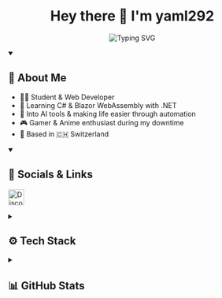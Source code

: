<h1 align="center">Hey there 👋 I'm yaml292</h1>

<p align="center">
  <img src="https://readme-typing-svg.demolab.com?font=Fira+Code&duration=2000&pause=1000&color=00FFAA&center=true&vCenter=true&width=500&lines=Just+learning+things+for+fun...;Web+dev+by+day%2C+anime+%26+games+by+night.;Exploring+C%23%2C+AI+Tools+%26+Blazor!+%F0%9F%9A%80" alt="Typing SVG">
</p>

<details open>
<summary><h2>🧠 About Me</h2></summary>

- 👨‍🎓 Student & Web Developer
- 🧪 Learning C# & Blazor WebAssembly with .NET
- 🤖 Into AI tools & making life easier through automation
- 🎮 Gamer & Anime enthusiast during my downtime
- 🧀 Based in 🇨🇭 Switzerland
</details>

<details open>
<summary><h2>🔗 Socials & Links</h2></summary>

<a href="https://discordapp.com/users/1349382889506209883" 
    style="text-decoration: none;" target="_blank">
      <img height="32" width="32" src="https://cdn.simpleicons.org/discord" 
      alt="Discord Icon" style="margin-right: 8px;" />
</a>
</details>

<details>
<summary><h2>⚙️ Tech Stack</h2></summary>

<h3>Programming & Markup Languages</h3>

![JavaScript](https://img.shields.io/badge/-JavaScript-F7DF1E?style=for-the-badge&logo=javascript&logoColor=black)
![TypeScript](https://img.shields.io/badge/-TypeScript-3178C6?style=for-the-badge&logo=typescript&logoColor=white)
![Python](https://img.shields.io/badge/-Python-3776AB?style=for-the-badge&logo=python&logoColor=white)
![HTML](https://img.shields.io/badge/-HTML-E34F26?style=for-the-badge&logo=html5&logoColor=white)
![CSS](https://img.shields.io/badge/-CSS-1572B6?style=for-the-badge&logo=css3&logoColor=white)
![Markdown](https://img.shields.io/badge/-Markdown-000000?style=for-the-badge&logo=markdown&logoColor=white)
![Bash](https://img.shields.io/badge/-Bash-4EAA25?style=for-the-badge&logo=gnu-bash&logoColor=white)

<h3>Frameworks & Libraries</h3>

![React](https://img.shields.io/badge/-React-61DAFB?style=for-the-badge&logo=react&logoColor=black)
![Vue](https://img.shields.io/badge/-Vue-4FC08D?style=for-the-badge&logo=vue.js&logoColor=white)
![Express](https://img.shields.io/badge/-Express-000000?style=for-the-badge&logo=express&logoColor=white)
![Node.js](https://img.shields.io/badge/-Node.js-339933?style=for-the-badge&logo=node.js&logoColor=white)
![Flask](https://img.shields.io/badge/-Flask-000000?style=for-the-badge&logo=flask&logoColor=white)
![Tailwind](https://img.shields.io/badge/-TailwindCSS-38B2AC?style=for-the-badge&logo=tailwind-css&logoColor=white)
![Bootstrap](https://img.shields.io/badge/-Bootstrap-7952B3?style=for-the-badge&logo=bootstrap&logoColor=white)

<h3>Databases & Cloud Hosting</h3>

![MongoDB](https://img.shields.io/badge/-MongoDB-47A248?style=for-the-badge&logo=mongodb&logoColor=white)
![MySQL](https://img.shields.io/badge/-MySQL-00758F?style=for-the-badge&logo=mysql&logoColor=white)
![MariaDB](https://img.shields.io/badge/-MariaDB-003545?style=for-the-badge&logo=mariadb&logoColor=white)
![SQLite](https://img.shields.io/badge/-SQLite-003B57?style=for-the-badge&logo=sqlite&logoColor=white)

<h3>Tools & Platforms</h3>

![Git](https://img.shields.io/badge/-Git-F05032?style=for-the-badge&logo=git&logoColor=white)
![GitHub](https://img.shields.io/badge/-GitHub-181717?style=for-the-badge&logo=github&logoColor=white)
![GitLab](https://img.shields.io/badge/-GitLab-FCA121?style=for-the-badge&logo=gitlab&logoColor=white)
![VS Code](https://img.shields.io/badge/-VS%20Code-007ACC?style=for-the-badge&logo=visual-studio-code&logoColor=white)
![Docker](https://img.shields.io/badge/-Docker-2496ED?style=for-the-badge&logo=docker&logoColor=white)
![Postman](https://img.shields.io/badge/-Postman-FF6C37?style=for-the-badge&logo=postman&logoColor=white)
![ChatGPT](https://img.shields.io/badge/-ChatGPT-10A37F?style=for-the-badge&logo=openai&logoColor=white)
![Claude](https://img.shields.io/badge/-Claude-FF6C37?style=for-the-badge&logo=claude&logoColor=white)

<h3>Server & Infrastructures</h3>

![NGINX](https://img.shields.io/badge/-NGINX-009639?style=for-the-badge&logo=nginx&logoColor=white)
![Ubuntu](https://img.shields.io/badge/-Ubuntu-E95420?style=for-the-badge&logo=ubuntu&logoColor=white)
![Debian](https://img.shields.io/badge/-Debian-A81D33?style=for-the-badge&logo=debian&logoColor=white)

</details>

<details>
<summary><h2>📊 GitHub Stats</h2></summary>

<div align="center">
  <img height="170px" src="https://github-readme-stats.vercel.app/api?username=yaml292&show_icons=true&theme=tokyonight&hide_border=true" />
  <img height="170px" src="https://github-readme-stats.vercel.app/api/top-langs/?username=yaml292&layout=compact&theme=tokyonight&hide_border=true" />
</div>

<div align="center">
  <img src="https://streak-stats.demolab.com?user=yaml292&theme=tokyonight&hide_border=true" />
</div>
</details>
